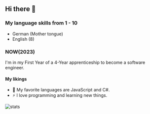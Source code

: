 <h2>Hi there 👋</h2>

<h3>My language skills from 1 - 10</h3>
<ul>
  <li>German (Mother tongue)</li>
  <li>English (8)</li>
</ul>

<h3>NOW(2023)</h3>
<p>I'm in my First Year of a 4-Year apprenticeship to become a software engineer.</p>

<h4>My likings</h4>
<ul>
  <li>🌱 My favorite languages are JavaScript and C#.</li>
  <li>⚡ I love programming and learning new things.</li>
</ul>
<img src="https://github-readme-streak-stats.herokuapp.com/?user=potestas06&theme=dark&hide_border=true" alt="stats" />
